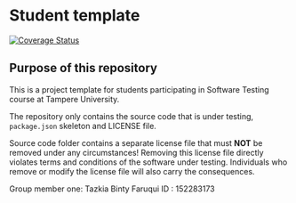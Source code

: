 # Student template

[![Coverage Status](https://coveralls.io/repos/github/Pertsaa/software-testing/badge.svg?branch=main)](https://coveralls.io/github/Pertsaa/software-testing?branch=main)

## Purpose of this repository

This is a project template for students participating in Software Testing course
at Tampere University.

The repository only contains the source code that is under testing, `package.json` skeleton
and LICENSE file.

Source code folder contains a separate license file that must **NOT** be removed under any circumstances!
Removing this license file directly violates terms and conditions of the software under testing.
Individuals who remove or modify the license file will also carry the consequences.

Group member one: 
Tazkia Binty Faruqui
ID : 152283173
